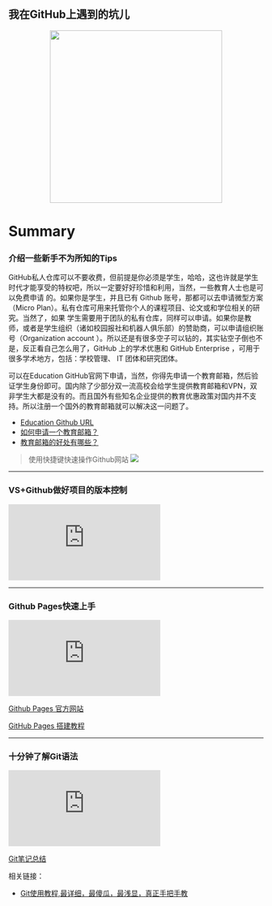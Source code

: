 ## 我在GitHub上遇到的坑儿

<div align="center">
    <img src="http://5b0988e595225.cdn.sohucs.com/images/20180522/7f1a157236944246b31318bd66c8d0ee.jpeg" width="340px">
    <br>
</div>

# Summary
### 介绍一些新手不为所知的Tips

GitHub私人仓库可以不要收费，但前提是你必须是学生，哈哈，这也许就是学生时代才能享受的特权吧，所以一定要好好珍惜和利用，当然，一些教育人士也是可以免费申请
的。如果你是学生，并且已有 Github 账号，那都可以去申请微型方案（Micro Plan）。私有仓库可用来托管你个人的课程项目、论文或和学位相关的研究。当然了，如果
学生需要用于团队的私有仓库，同样可以申请。如果你是教师，或者是学生组织（诸如校园报社和机器人俱乐部）的赞助商，可以申请组织账号（Organization  account
）。所以还是有很多空子可以钻的，其实钻空子倒也不是，反正看自己怎么用了，GitHub 上的学术优惠和 GitHub Enterprise ，可用于很多学术地方，包括：学校管理、
IT 团体和研究团体。

可以在Education GitHub官网下申请，当然，你得先申请一个教育邮箱，然后验证学生身份即可。国内除了少部分双一流高校会给学生提供教育邮箱和VPN，双非学生大都是没有的。而且国外有些知名企业提供的教育优惠政策对国内并不支持。所以注册一个国外的教育邮箱就可以解决这一问题了。

- [Education Github URL](https://education.github.com/)
- [如何申请一个教育邮箱？](https://github.com/ckjbug/xiaokui/blob/master/%E6%95%99%E8%82%B2%E7%94%B5%E9%82%AE/How%20to%20apply%20for%20an%20education%20email%20address.md)
- [教育邮箱的好处有哪些？](https://github.com/ckjbug/xiaokui/blob/master/%E6%95%99%E8%82%B2%E7%94%B5%E9%82%AE/What%20are%20the%20benefits%20of%20education%20mailboxes.md)

> 使用快捷键快速操作Github网站
![](https://raw.githubusercontent.com/ckjbug/Github-Summary/master/Github%E9%94%AE%E7%9B%98%E5%BF%AB%E6%8D%B7%E9%94%AE.jpg)

------------
### VS+Github做好项目的版本控制
![](https://www.easyicon.net/api/resizeApi.php?id=1217933&size=128)

------------
### Github Pages快速上手
![](https://www.easyicon.net/api/resizeApi.php?id=1173875&size=128)

[Github Pages 官方网站](https://pages.github.com/)

[GitHub Pages 搭建教程](http://gitbeijing.com/pages.html)

------------
### 十分钟了解Git语法
![](https://www.easyicon.net/api/resizeApi.php?id=580357&size=128)

[Git笔记总结](https://www.cnblogs.com/ckjbug/p/9761302.html)

相关链接：  
- [Git使用教程,最详细，最傻瓜，最浅显，真正手把手教](https://www.imooc.com/article/20411)

